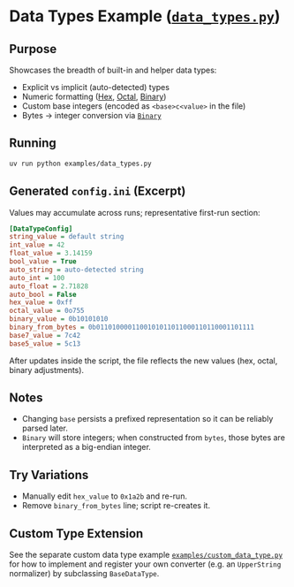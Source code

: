# Data Types Example ([`data_types.py`](https://github.com/HEROgold/confkit/blob/master/examples/data_types.py))

## Purpose

Showcases the breadth of built-in and helper data types:

- Explicit vs implicit (auto-detected) types
- Numeric formatting ([Hex](pdoc:confkit.Hex), [Octal](pdoc:confkit.Octal), [Binary](pdoc:confkit.Binary))
- Custom base integers (encoded as `<base>c<value>` in the file)
- Bytes → integer conversion via [`Binary`](pdoc:confkit.Binary)

## Running

```bash
uv run python examples/data_types.py
```

## Generated `config.ini` (Excerpt)

Values may accumulate across runs; representative first-run section:

```ini
[DataTypeConfig]
string_value = default string
int_value = 42
float_value = 3.14159
bool_value = True
auto_string = auto-detected string
auto_int = 100
auto_float = 2.71828
auto_bool = False
hex_value = 0xff
octal_value = 0o755
binary_value = 0b10101010
binary_from_bytes = 0b0110100001100101011011000110110001101111
base7_value = 7c42
base5_value = 5c13
```

After updates inside the script, the file reflects the new values (hex, octal, binary adjustments).

## Notes

- Changing `base` persists a prefixed representation so it can be reliably parsed later.
- `Binary` will store integers; when constructed from `bytes`, those bytes are interpreted as a big-endian integer.

## Try Variations

- Manually edit `hex_value` to `0x1a2b` and re-run.
- Remove `binary_from_bytes` line; script re-creates it.

## Custom Type Extension

See the separate custom data type example [`examples/custom_data_type.py`](https://github.com/HEROgold/confkit/blob/master/examples/custom_data_type.py) for how to implement and register your own converter (e.g. an `UpperString` normalizer) by subclassing `BaseDataType`.
